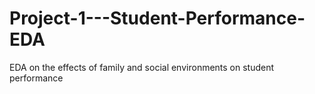 # Project-1---Student-Performance-EDA
EDA on the effects of family and social environments on student performance
